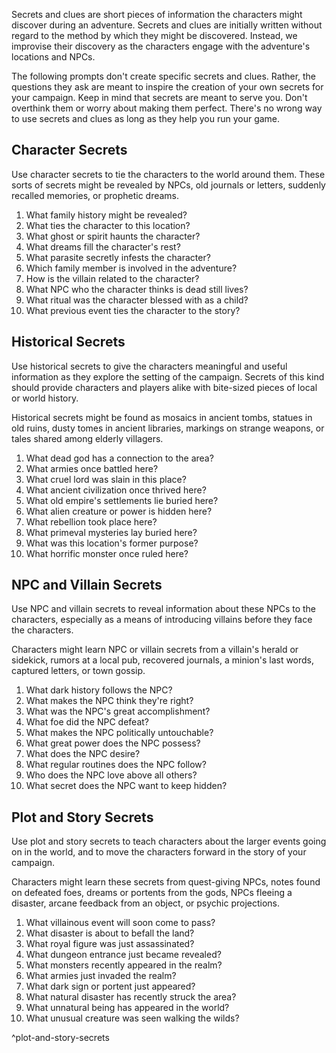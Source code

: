 

Secrets and clues are short pieces of information the characters might discover during an adventure. Secrets and clues are initially written without regard to the method by which they might be discovered. Instead, we improvise their discovery as the characters engage with the adventure's locations and NPCs.

The following prompts don't create specific secrets and clues. Rather, the questions they ask are meant to inspire the creation of your own secrets for your campaign. Keep in mind that secrets are meant to serve you. Don't overthink them or worry about making them perfect. There's no wrong way to use secrets and clues as long as they help you run your game.

## Character Secrets

Use character secrets to tie the characters to the world around them. These sorts of secrets might be revealed by NPCs, old journals or letters, suddenly recalled memories, or prophetic dreams.

1. What family history might be revealed?
2. What ties the character to this location?
3. What ghost or spirit haunts the character?
4. What dreams fill the character's rest?
5. What parasite secretly infests the character?
6. Which family member is involved in the adventure?
7. How is the villain related to the character?
8. What NPC who the character thinks is dead still lives?
9. What ritual was the character blessed with as a child?
10. What previous event ties the character to the story?

## Historical Secrets

Use historical secrets to give the characters meaningful and useful information as they explore the setting of the campaign. Secrets of this kind should provide characters and players alike with bite-sized pieces of local or world history.

Historical secrets might be found as mosaics in ancient tombs, statues in old ruins, dusty tomes in ancient libraries, markings on strange weapons, or tales shared among elderly villagers.

1. What dead god has a connection to the area?
2. What armies once battled here?
3. What cruel lord was slain in this place?
4. What ancient civilization once thrived here?
5. What old empire's settlements lie buried here?
6. What alien creature or power is hidden here?
7. What rebellion took place here?
8. What primeval mysteries lay buried here?
9. What was this location's former purpose?
10. What horrific monster once ruled here?

## NPC and Villain Secrets

Use NPC and villain secrets to reveal information about these NPCs to the characters, especially as a means of introducing villains before they face the characters.

Characters might learn NPC or villain secrets from a villain's herald or sidekick, rumors at a local pub, recovered journals, a minion's last words, captured letters, or town gossip.

1. What dark history follows the NPC?
2. What makes the NPC think they're right?
3. What was the NPC's great accomplishment?
4. What foe did the NPC defeat?
5. What makes the NPC politically untouchable?
6. What great power does the NPC possess?
7. What does the NPC desire?
8. What regular routines does the NPC follow?
9. Who does the NPC love above all others?
10. What secret does the NPC want to keep hidden?

## Plot and Story Secrets

Use plot and story secrets to teach characters about the larger events going on in the world, and to move the characters forward in the story of your campaign.

Characters might learn these secrets from quest-giving NPCs, notes found on defeated foes, dreams or portents from the gods, NPCs fleeing a disaster, arcane feedback from an object, or psychic projections.

1. What villainous event will soon come to pass?
2. What disaster is about to befall the land?
3. What royal figure was just assassinated?
4. What dungeon entrance just became revealed?
5. What monsters recently appeared in the realm?
6. What armies just invaded the realm?
7. What dark sign or portent just appeared?
8. What natural disaster has recently struck the area?
9. What unnatural being has appeared in the world?
10. What unusual creature was seen walking the wilds?

^plot-and-story-secrets
